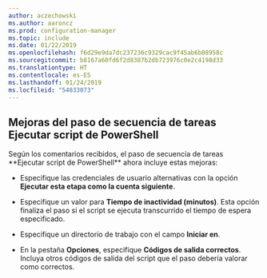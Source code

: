 ```yaml
---
author: aczechowski
ms.author: aaroncz
ms.prod: configuration-manager
ms.topic: include
ms.date: 01/22/2019
ms.openlocfilehash: f6d29e9da7dc237236c9329cac9f45ab6b08958c
ms.sourcegitcommit: b8167a60fd6f2d8387b2db723976c0e2c4198d33
ms.translationtype: HT
ms.contentlocale: es-ES
ms.lasthandoff: 01/24/2019
ms.locfileid: "54833073"
---
```

## <a name="bkmk_posh"></a> Mejoras del paso de secuencia de tareas Ejecutar script de PowerShell
<!--3556028--> Según los comentarios recibidos, el paso de secuencia de tareas **Ejecutar script de PowerShell** ahora incluye estas mejoras:  

- Especifique las credenciales de usuario alternativas con la opción **Ejecutar esta etapa como la cuenta siguiente**.  

- Especifique un valor para **Tiempo de inactividad (minutos)**. Esta opción finaliza el paso si el script se ejecuta transcurrido el tiempo de espera especificado.  

- Especifique un directorio de trabajo con el campo **Iniciar en**.  

- En la pestaña **Opciones**, especifique **Códigos de salida correctos**. Incluya otros códigos de salida del script que el paso debería valorar como correctos.  

